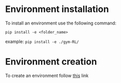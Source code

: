 # Environment installation

To install an environment use the following command: 

```pip install -e <folder_name> ```

example: ```pip install -e ./gym-RL/ ```

# Environment creation

To create an environment follow [this](https://towardsdatascience.com/beginners-guide-to-custom-environments-in-openai-s-gym-989371673952) link